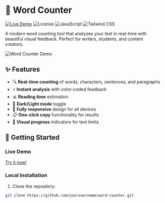 # 📝 Word Counter

[![Live Demo](https://img.shields.io/badge/Live-Demo-4f46e5?style=for-the-badge&logo=vercel)](https://your-word-counter-demo.com)
![License](https://img.shields.io/badge/License-MIT-10b981?style=for-the-badge)
![JavaScript](https://img.shields.io/badge/JavaScript-ES6+-F7DF1E?style=for-the-badge&logo=javascript)
![Tailwind CSS](https://img.shields.io/badge/Tailwind_CSS-3.0-38BDF8?style=for-the-badge&logo=tailwind-css)

A modern word counting tool that analyzes your text in real-time with beautiful visual feedback. Perfect for writers, students, and content creators.

![Word Counter Demo](https://via.placeholder.com/800x450/4f46e5/ffffff?text=Word+Counter+Interface)

## ✨ Features

- 🔍 **Real-time counting** of words, characters, sentences, and paragraphs
- ⚡ **Instant analysis** with color-coded feedback
- 📊 **Reading time** estimation
- 🎨 **Dark/Light mode** toggle
- 📱 **Fully responsive** design for all devices
- 📋 **One-click copy** functionality for results
- 🌈 **Visual progress** indicators for text limits

## 🚀 Getting Started

### Live Demo
[Try it now!](https://your-word-counter-demo.com)

### Local Installation
1. Clone the repository:
```bash
git clone https://github.com/yourusername/word-counter.git
